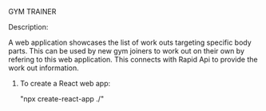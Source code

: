 GYM TRAINER

Description:

A web application showcases the list of work outs targeting specific body parts. This can be used by new gym joiners to work out on their own by refering to this web application. This connects with Rapid Api to provide the work out information.

1. To create a React web app:

    "npx create-react-app ./"